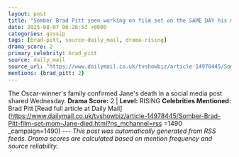 ```yaml
---
layout: post
title: "Somber Brad Pitt seen working on film set on the SAME DAY his mother Jane Etta died at age 84"
date: 2025-08-07 06:28:53 +0000
categories: gossip
tags: [brad-pitt, source-daily_mail, drama-rising]
drama_score: 2
primary_celebrity: brad_pitt
source: daily_mail
source_url: "https://www.dailymail.co.uk/tvshowbiz/article-14978445/Somber-Brad-Pitt-film-set-mom-Jane-died.html?ns_mchannel=rss&1490&campaign=1490"
mentions: {brad_pitt: 2}
---
```


The Oscar-winner's family confirmed Jane's death in a social media post shared Wednesday. **Drama Score:** 2 | **Level:** RISING **Celebrities Mentioned:** Brad Pitt [Read full article at Daily Mail](https://www.dailymail.co.uk/tvshowbiz/article-14978445/Somber-Brad-Pitt-film-set-mom-Jane-died.html?ns_mchannel=rss =1490 _campaign=1490) --- *This post was automatically generated from RSS feeds. Drama scores are calculated based on mention frequency and source reliability.*